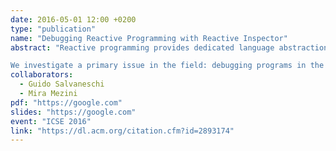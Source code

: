```yaml
---
date: 2016-05-01 12:00 +0200
type: "publication"
name: "Debugging Reactive Programming with Reactive Inspector"
abstract: "Reactive programming provides dedicated language abstractions for reactive software, relieving developers from manually updating outputs when the inputs of a computation change. Unfortunately, complementing the new paradigm with proper tools that support coding activities is a vastly unexplored area.

We investigate a primary issue in the field: debugging programs in the reactive style. We propose RP Debugging, a methodology for effectively debugging reactive programs. These ideas are implemented in Reactive Inspector, a debugger for reactive programs integrated with the Eclipse Scala development environment."
collaborators:
  - Guido Salvaneschi
  - Mira Mezini
pdf: "https://google.com"
slides: "https://google.com"
event: "ICSE 2016"
link: "https://dl.acm.org/citation.cfm?id=2893174"
---
```

